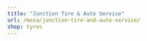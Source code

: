 ```yaml
---
title: "Junction Tire & Auto Service"
url: /mesa/junction-tire-and-auto-service/
shop: tyres
---
```

